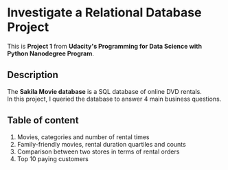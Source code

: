 # Investigate a Relational Database Project

This is **Project 1** from **Udacity's Programming for Data Science with Python Nanodegree Program**.

## Description

The **Sakila Movie database** is a SQL database of online DVD rentals.  
In this project, I queried the database to answer 4 main business questions.

## Table of content

1. Movies, categories and number of rental times
2. Family-friendly movies, rental duration quartiles and counts
3. Comparison between two stores in terms of rental orders
4. Top 10 paying customers